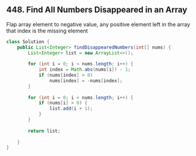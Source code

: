 ## 448. Find All Numbers Disappeared in an Array

Flap array element to negative value, any positive element left in the array that index is the missing element

```java
class Solution {
    public List<Integer> findDisappearedNumbers(int[] nums) {
        List<Integer> list = new ArrayList<>();
        
        for (int i = 0; i < nums.length; i++) {
            int index = Math.abs(nums[i]) - 1;
            if (nums[index] > 0) 
                nums[index] = -nums[index];
        }
        
        for (int i = 0; i < nums.length; i++) {
            if (nums[i] > 0) {
                list.add(i + 1);
            }
        }
    
        return list;
        
    }
}
```



